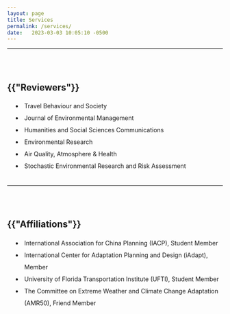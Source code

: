 ```yaml
---
layout: page
title: Services
permalink: /services/
date:   2023-03-03 10:05:10 -0500
---
```


--------------
<br>
<br>
<h2>{{"Reviewers"}}</h2>
<style>
      p1 {
        line-height: 2;
      }
      li {
        padding-left: 40px;
        line-height: 2;
        text-indent: -20px;
      }
    </style>
<li>Travel Behaviour and Society</li>
<li>Journal of Environmental Management</li>
<li>Humanities and Social Sciences Communications</li>
<li>Environmental Research</li>
<li>Air Quality, Atmosphere & Health</li>
<li>Stochastic Environmental Research and Risk Assessment</li>
<br>

--------------
<br>
<br>
<h2>{{"Affiliations"}}</h2>
<li>International Association for China Planning (IACP), Student Member</li>
<li>International Center for Adaptation Planning and Design (iAdapt), Member</li>
<li>University of Florida Transportation Institute (UFTI), Student Member</li>
<li>The Committee on Extreme Weather and Climate Change Adaptation (AMR50), Friend Member</li>
<br>
